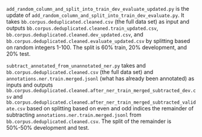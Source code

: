 `add_random_column_and_split_into_train_dev_evaluate_updated.py` is the update of `add_random_column_and_split_into_train_dev_evaluate.py`.
It takes `bb.corpus.deduplicated.cleaned.csv` (the full data set) as input
and outputs `bb.corpus.deduplicated.cleaned.train_updated.csv`, `bb.corpus.deduplicated.cleaned.dev_updated.csv`, and `bb.corpus.deduplicated.cleaned.evaluate_updated.csv` by splitting based on random integers 1-100.
The split is 60% train, 20% development, and 20% test.

`subtract_annotated_from_unannotated_ner.py` takes and `bb.corpus.deduplicated.cleaned.csv` (the full data set) and `annotations.ner.train.merged.jsonl` (what has already been annotated) as inputs
and outputs `bb.corpus.deduplicated.cleaned.after_ner_train_merged_subtracted_dev.csv` and `bb.corpus.deduplicated.cleaned.after_ner_train_merged_subtracted_validate.csv`
based on splitting based on even and odd indices the remainder of subtracting `annotations.ner.train.merged.jsonl` from `bb.corpus.deduplicated.cleaned.csv`.
The split of the remainder is 50%-50% development and test.
